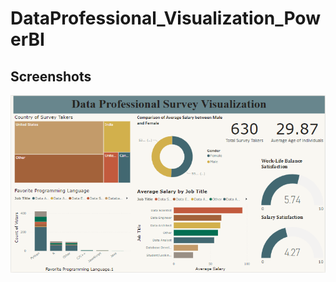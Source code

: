 # DataProfessional_Visualization_PowerBI

## Screenshots


<!-- Dashboard -->
<img src="https://github.com/nirojfloyd/DataProfessional_Visualization_PowerBI/blob/main/assets/Screenshot%202023-09-30%20002944.png"/>
